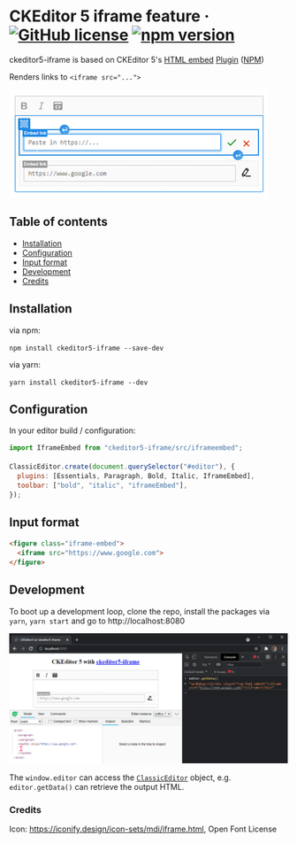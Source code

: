 # CKEditor 5 iframe feature &middot; [![GitHub license](https://img.shields.io/badge/license-MIT-blue.svg)](https://github.com/iframe/ckeditor5-iframe/blob/master/LICENSE) [![npm version](https://img.shields.io/npm/v/ckeditor5-iframe.svg?style=flat)](https://www.npmjs.com/package/ckeditor5-iframe)

ckeditor5-iframe is based on CKEditor 5's [HTML
embed](https://ckeditor.com/docs/ckeditor5/latest/features/iframe-embed.html)
[Plugin](https://ckeditor.com/docs/ckeditor5/latest/api/module_iframe-embed_iframeembed-IframeEmbed.html) ([NPM](https://www.npmjs.com/package/@ckeditor/ckeditor5-iframe-embed))

Renders links to `<iframe src="...">`

![ckeditor5-iframe in a classic build.](/screenshots/1.png?raw=true "ckeditor5-iframe in a classic build")

## Table of contents

- [Installation](#installation)
- [Configuration](#configuration)
- [Input format](#input-format)
- [Development](#development)
- [Credits](#credits)

## Installation

via npm:

`npm install ckeditor5-iframe --save-dev`

via yarn:

`yarn install ckeditor5-iframe --dev`

## Configuration

In your editor build / configuration:

```js
import IframeEmbed from "ckeditor5-iframe/src/iframeembed";

ClassicEditor.create(document.querySelector("#editor"), {
  plugins: [Essentials, Paragraph, Bold, Italic, IframeEmbed],
  toolbar: ["bold", "italic", "iframeEmbed"],
});
```

## Input format

```html
<figure class="iframe-embed">
  <iframe src="https://www.google.com">
</figure>
```

## Development

To boot up a development loop, clone the repo, install the packages via `yarn`, `yarn start` and go to http://localhost:8080

![Dev environment](/screenshots/dev.png?raw=true "Screenshot of dev environment")

The `window.editor` can access the
[`ClassicEditor`](https://ckeditor.com/docs/ckeditor5/latest/api/module_editor-classic_classiceditor-ClassicEditor.html) object, e.g. `editor.getData()` can retrieve the output HTML.

### Credits

Icon: https://iconify.design/icon-sets/mdi/iframe.html, Open Font License
